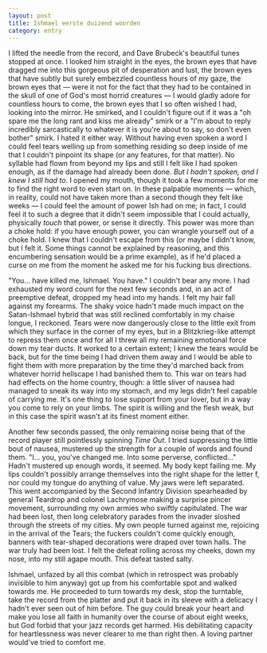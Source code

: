```yaml
---
layout: post
title: Ishmael eerste duizend woorden
category: entry
---
```


I lifted the needle from the record, and Dave Brubeck's beautiful tunes stopped at once. I looked him straight in the eyes, the brown eyes that have dragged me into this gorgeous pit of desperation and lust, the brown eyes that have subtly but surely embezzled countless hours of my gaze, the brown eyes that — were it not for the fact that they had to be contained in the skull of one of God's most horrid creatures — I would gladly adore for countless hours to come, the brown eyes that I so often wished I had, looking into the mirror. He smirked, and I couldn't figure out if it was a "oh spare me the long rant and kiss me already" smirk or a "I'm about to reply incredibly sarcastically to whatever it is you're about to say, so don't even bother" smirk. I hated it either way. Without having even spoken a word I could feel tears welling up from something residing so deep inside of me that I couldn't pinpoint its shape (or any features, for that matter). No syllable had flown from beyond my lips and still I felt like I had spoken enough, as if the damage had already been done. *But I hadn't spoken, and I knew I still had to.* I opened my mouth, though it took a few moments for me to find the right word to even start on. In these palpable moments — which, in reality, could not have taken more than a second though they felt like weeks — I could feel the amount of power Ish had on me; in fact, I could feel it to such a degree that it didn't seem impossible that I could actually, physically *touch* that power, or sense it directly. This power was more than a choke hold: if you have enough power, you can wrangle yourself out of a choke hold. I knew that I couldn't escape from this (or maybe I didn't know, but I felt it. Some things cannot be explained by reasoning, and this encumbering sensation would be a prime example), as if he'd placed a curse on me from the moment he asked me for his fucking bus directions.

"You... have killed me, Ishmael. You have."
I couldn't bear any more. I had exhausted my word count for the next few seconds and, in an act of preemptive defeat, dropped my head into my hands. I felt my hair fall against my forearms. The shaky voice hadn't made much impact on the Satan-Ishmael hybrid that was still reclined comfortably in my chaise longue, I reckoned. Tears were now dangerously close to the little exit from which they surface in the corner of my eyes, but in a Blitzkrieg-like attempt to repress them once and for all I threw all my remaining emotional force down my tear ducts. It worked to a certain extent; I knew the tears would be back, but for the time being I had driven them away and I would be able to fight them with more preparation by the time they'd marched back from whatever horrid hellscape I had banished them to. This war on tears had had effects on the home country, though: a little sliver of nausea had managed to sneak its way into my stomach, and my legs didn't feel capable of carrying me. It's one thing to lose support from your lover, but in a way you come to rely on your limbs. The spirit is willing and the flesh weak, but in this case the spirit wasn't at its finest moment either.

Another few seconds passed, the only remaining noise being that of the record player still pointlessly spinning *Time Out*. I tried suppressing the little bout of nausea, mustered up the strength for a couple of words and found them.
"I... you, you've changed me. Into some perverse, conflicted..."
Hadn't mustered up enough words, it seemed. My body kept failing me. My lips couldn't possibly arrange themselves into the right shape for the letter f, nor could my tongue do anything of value. My jaws were left separated. This went accompanied by the Second Infantry Division spearheaded by general Teardrop and colonel Lachrymose making a surprise pincer movement, surrounding my own armies who swiftly capitulated. The war had been lost, then long celebratory parades from the invader sloshed through the streets of my cities. My own people turned against me, rejoicing in the arrival of the Tears; the fuckers couldn't come quickly enough, banners with tear-shaped decorations were draped over town halls. The war truly had been lost. I felt the defeat rolling across my cheeks, down my nose, into my still agape mouth. This defeat tasted salty.

Ishmael, unfazed by all this combat (which in retrospect was probably invisible to him anyway) got up from his comfortable spot and walked towards me. He proceeded to turn towards my desk, stop the turntable, take the record from the platter and put it back in its sleeve with a delicacy I hadn't ever seen out of him before. The guy could break your heart and make you lose all faith in humanity over the course of about eight weeks, but God forbid that your jazz records get harmed. His debilitating capacity for heartlessness was never clearer to me than right then. A loving partner would've tried to comfort me.
